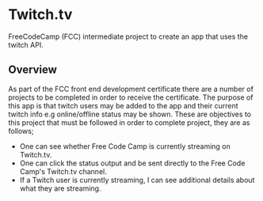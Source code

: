 # Twitch.tv
FreeCodeCamp (FCC) intermediate project to create an app that uses the twitch API.

## Overview
As part of the FCC front end development certificate there are a number of projects to be completed in order to receive the certificate. The purpose of this app is that twitch users may be added to the app and their current twitch info e.g online/offline status may be shown. These are objectives to this project that must be followed in order to complete project, they are as follows;

* One can see whether Free Code Camp is currently streaming on Twitch.tv.
* One can click the status output and be sent directly to the Free Code Camp's Twitch.tv channel.
* If a Twitch user is currently streaming, I can see additional details about what they are streaming.
